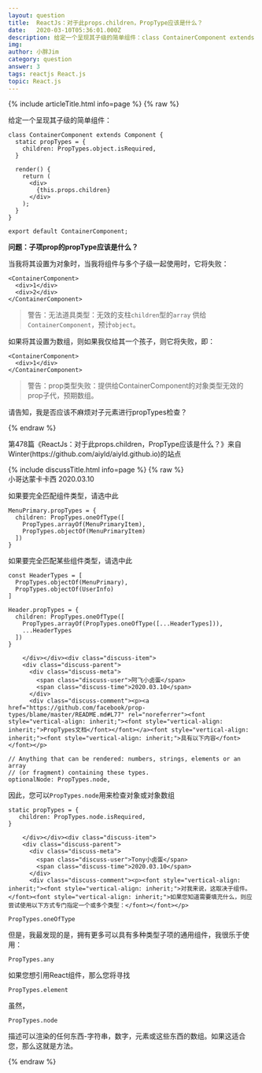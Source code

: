 ```yaml
---
layout: question
title:  ReactJs：对于此props.children，PropType应该是什么？
date:   2020-03-10T05:36:01.000Z
description: 给定一个呈现其子级的简单组件：class ContainerComponent extends Component {  static propTy...
img: 
author: 小胖Jim
category: question
answer: 3
tags: reactjs React.js
topic: React.js
---
```

<div class="article-root">
  <div class="article">
    {% include articleTitle.html info=page %}
    {% raw %}
    <div class="article-content"><p><font style="vertical-align: inherit;"><font style="vertical-align: inherit;">给定一个呈现其子级的简单组件：</font></font></p>

<pre><code>class ContainerComponent extends Component {<font></font>
  static propTypes = {<font></font>
    children: PropTypes.object.isRequired,<font></font>
  }<font></font>
<font></font>
  render() {<font></font>
    return (<font></font>
      &lt;div&gt;<font></font>
        {this.props.children}<font></font>
      &lt;/div&gt;<font></font>
    );<font></font>
  }<font></font>
}<font></font>
<font></font>
export default ContainerComponent;<font></font>
</code></pre>

<p><strong><font style="vertical-align: inherit;"><font style="vertical-align: inherit;">问题：子项prop的propType应该是什么？</font></font></strong></p>

<p><font style="vertical-align: inherit;"><font style="vertical-align: inherit;">当我将其设置为对象时，当我将组件与多个子级一起使用时，它将失败：</font></font></p>

<pre><code>&lt;ContainerComponent&gt;<font></font>
  &lt;div&gt;1&lt;/div&gt;<font></font>
  &lt;div&gt;2&lt;/div&gt;<font></font>
&lt;/ContainerComponent&gt;<font></font>
</code></pre>

<blockquote>
  <p><font style="vertical-align: inherit;"><font style="vertical-align: inherit;">警告：无法道具类型：无效的支柱</font></font><code>children</code><font style="vertical-align: inherit;"><font style="vertical-align: inherit;">型的</font></font><code>array</code><font style="vertical-align: inherit;"><font style="vertical-align: inherit;">
  供给</font></font><code>ContainerComponent</code><font style="vertical-align: inherit;"><font style="vertical-align: inherit;">，预计</font></font><code>object</code><font style="vertical-align: inherit;"><font style="vertical-align: inherit;">。</font></font></p>
</blockquote>

<p><font style="vertical-align: inherit;"><font style="vertical-align: inherit;">如果将其设置为数组，则如果我仅给其一个孩子，则它将失败，即： </font></font></p>

<pre><code>&lt;ContainerComponent&gt;<font></font>
  &lt;div&gt;1&lt;/div&gt;<font></font>
&lt;/ContainerComponent&gt;<font></font>
</code></pre>

<blockquote>
  <p><font style="vertical-align: inherit;"><font style="vertical-align: inherit;">警告：prop类型失败：提供给ContainerComponent的对象类型无效的prop子代，预期数组。</font></font></p>
</blockquote>

<p><font style="vertical-align: inherit;"><font style="vertical-align: inherit;">请告知，我是否应该不麻烦对子元素进行propTypes检查？</font></font></p></div>
    {% endraw %}
  </div>
  <p class="winter_mark">第478篇《ReactJs：对于此props.children，PropType应该是什么？》来自Winter(https://github.com/aiyld/aiyld.github.io)的站点</p>
  <div class="discuss-wrapper">
    {% include discussTitle.html info=page %}
    {% raw %}
    <div class="discuss-list">
    <div class="discuss-item">
        <div class="discuss-parent">
          <div class="discuss-meta">
            <span class="discuss-user">小哥达蒙卡卡西</span>
            <span class="discuss-time">2020.03.10</span>
          </div>
          <div class="discuss-comment"><p><font style="vertical-align: inherit;"><font style="vertical-align: inherit;">如果要完全匹配组件类型，请选中此</font></font></p>

<pre><code>MenuPrimary.propTypes = {<font></font>
  children: PropTypes.oneOfType([<font></font>
    PropTypes.arrayOf(MenuPrimaryItem),<font></font>
    PropTypes.objectOf(MenuPrimaryItem)<font></font>
  ])<font></font>
}<font></font>
</code></pre>

<p><font style="vertical-align: inherit;"><font style="vertical-align: inherit;">如果要完全匹配某些组件类型，请选中此</font></font></p>

<pre><code>const HeaderTypes = [<font></font>
  PropTypes.objectOf(MenuPrimary),<font></font>
  PropTypes.objectOf(UserInfo)<font></font>
]<font></font>
<font></font>
Header.propTypes = {<font></font>
  children: PropTypes.oneOfType([<font></font>
    PropTypes.arrayOf(PropTypes.oneOfType([...HeaderTypes])),<font></font>
    ...HeaderTypes<font></font>
  ])<font></font>
}<font></font>
</code></pre></div>
        </div></div><div class="discuss-item">
        <div class="discuss-parent">
          <div class="discuss-meta">
            <span class="discuss-user">阿飞小卤蛋</span>
            <span class="discuss-time">2020.03.10</span>
          </div>
          <div class="discuss-comment"><p><a href="https://github.com/facebook/prop-types/blame/master/README.md#L77" rel="noreferrer"><font style="vertical-align: inherit;"><font style="vertical-align: inherit;">PropTypes文档</font></font></a><font style="vertical-align: inherit;"><font style="vertical-align: inherit;">具有以下内容</font></font></p>

<pre><code>// Anything that can be rendered: numbers, strings, elements or an array<font></font>
// (or fragment) containing these types.<font></font>
optionalNode: PropTypes.node,<font></font>
</code></pre>

<p><font style="vertical-align: inherit;"><font style="vertical-align: inherit;">因此，您可以</font></font><code>PropTypes.node</code><font style="vertical-align: inherit;"><font style="vertical-align: inherit;">用来检查对象或对象数组</font></font></p>

<pre><code>static propTypes = {<font></font>
   children: PropTypes.node.isRequired,<font></font>
}<font></font>
</code></pre></div>
        </div></div><div class="discuss-item">
        <div class="discuss-parent">
          <div class="discuss-meta">
            <span class="discuss-user">Tony小卤蛋</span>
            <span class="discuss-time">2020.03.10</span>
          </div>
          <div class="discuss-comment"><p><font style="vertical-align: inherit;"><font style="vertical-align: inherit;">对我来说，这取决于组件。</font><font style="vertical-align: inherit;">如果您知道需要填充什么，则应尝试使用以下方式专门指定一个或多个类型：</font></font></p>

<pre><code>PropTypes.oneOfType 
</code></pre>

<p><font style="vertical-align: inherit;"><font style="vertical-align: inherit;">但是，我最发现的是，拥有更多可以具有多种类型子项的通用组件，我很乐于使用：</font></font></p>

<pre><code>PropTypes.any
</code></pre>

<p><font style="vertical-align: inherit;"><font style="vertical-align: inherit;">如果您想引用React组件，那么您将寻找 </font></font></p>

<pre><code>PropTypes.element
</code></pre>

<p><font style="vertical-align: inherit;"><font style="vertical-align: inherit;">虽然，</font></font></p>

<pre><code>PropTypes.node
</code></pre>

<p><font style="vertical-align: inherit;"><font style="vertical-align: inherit;">描述可以渲染的任何东西-字符串，数字，元素或这些东西的数组。</font><font style="vertical-align: inherit;">如果这适合您，那么这就是方法。</font></font></p></div>
        </div></div>
    </div>
    {% endraw %}
  </div>
<div>
